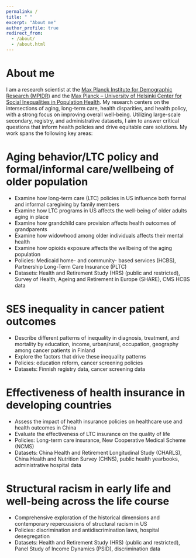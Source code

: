```yaml
---
permalink: /
title: " "
excerpt: "About me"
author_profile: true
redirect_from: 
  - /about/
  - /about.html
---
```

About me
======
I am a research scientist at the [Max Planck Institute for Demographic Research (MPIDR)](https://www.demogr.mpg.de/en) and the [Max Planck – University of Helsinki Center for Social Inequalities in Population Health](https://www.helsinki.fi/en/helsinki-institute-demography-and-population-health/maxhel-center).
My research centers on the intersections of aging, long-term care, health disparities, and health policy, with a strong focus on improving overall well-being. Utilizing large-scale secondary, registry, and administrative datasets, I aim to answer critical questions that inform health policies and drive equitable care solutions. My work spans the following key areas:

Aging behavior/LTC policy and formal/informal care/wellbeing of older population
======
* Examine how long-term care (LTC) policies in US influence both formal and informal caregiving by family members 
* Examine how LTC programs in US affects the well-being of older adults aging in place 
* Examine how grandchild care provision affects health outcomes of grandparents
* Examine how widowhood among older individuals affects their mental health
* Examine how opioids exposure affects the wellbeing of the aging population
* Policies: Medicaid home- and community- based services (HCBS), Partnership Long-Term Care Insurance (PLTC)
* Datasets: Health and Retirement Study (HRS) (public and restricted), Survey of Health, Ageing and Retirement in Europe (SHARE), CMS HCBS data

SES inequality in cancer patient outcomes
======
* Describe different patterns of inequality in diagnosis, treatment, and mortality by education, income, urban/rural, occupation, geography among cancer patients in Finland
* Explore the factors that drive these inequality patterns
* Policies: education reform, cancer screening policies 
* Datasets: Finnish registry data, cancer screening data 

Effectiveness of health insurance in developing countries
======
* Assess the impact of health insurance policies on healthcare use and health outcomes in China
* Evaluate the effectiveness of LTC insurance on the quality of life 
* Policies: Long-term care insurance, New Cooperative Medical Scheme (NCMS) 
* Datasets: China Health and Retirement Longitudinal Study (CHARLS), China Health and Nutrition Survey (CHNS), public health yearbooks, administrative hospital data

Structural racism in early life and well-being across the life course
======
* Comprehensive exploration of the historical dimensions and contemporary repercussions of structural racism in US
* Policies: discrimination and antidiscrimination laws, hospital desegregation  
* Datasets: Health and Retirement Study (HRS) (public and restricted), Panel Study of Income Dynamics (PSID), discrimination data 
  

<!--My research interests are the economics of aging and health economics. I use large secondary datasets and research designs to estimate the causal effects of public policy on individual behavior and outcomes. My work is motivated by understanding how government interventions affect individual wellbeing and how individuals respond to public policy. -->

<!--For more info
======
More info about me can be found in [the CV page](https://emmazai.github.io/cv/). 
The [Long-Term Care page](https://emmazai.github.io/ltc/) includes details about public policy in the United States.
The [Education in China page](https://emmazai.github.io/educationinchina/) includes details about the education system in China. -->
